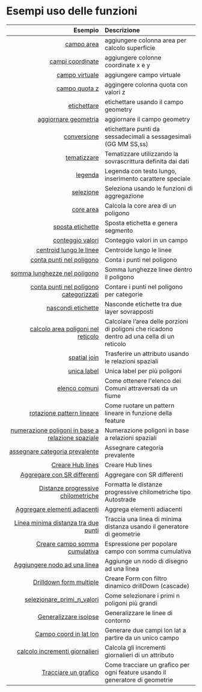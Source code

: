 # Esempi uso delle funzioni

Esempio|Descrizione
------:|:----------
[campo area](add_col_area.md)|aggiungere colonna area per calcolo superficie
[campi coordinate](add_coord_xy.md)|aggiungere colonne coordinate x e y
[campo virtuale](add_campo_virtuale.md)|aggiungere campo virtuale
[campo quota z](add_col_z.md)|aggingere colonna quota con valori z
[etichettare](etichette.md)|etichettare usando il campo geometry
[aggiornare geometria](agg_geom.md)|aggiornare il campo geometry
[conversione](conversione.md)|etichettare punti da sessadecimali a sessagesimali (GG MM SS,ss)
[tematizzare](tematizzare.md)|Tematizzare utilizzando la sovrascrittura definita dai dati
[legenda](espressione_regolare.md)|Legenda con testo lungo, inserimento carattere speciale
[selezione](select_with_aggregate.md)|Seleziona usando le funzioni di aggregazione
[core area](core_area.md)|Calcola la core area di un poligono
[sposta etichette](sposta_etichetta_linea.md)|Sposta etichetta e genera segmento
[conteggio valori](conteggio.md)|Conteggio valori in un campo
[centroid lungo le linee](centroid_linee.md)|Centroide lungo le linee
[conta punti nel poligono](conta_punti_in_poligono.md)|Conta i punti nel poligono
[somma lunghezze nel poligono](somma_lunghezze_nel_poligono.md)|Somma lunghezze linee dentro il poligono
[conta punti nel poligono categorizzati](punti_in_poligoni_categorie.md)|Contare i punti nel poligono per categorie
[nascondi etichette](nascondi_etichette.md)|Nasconde etichette tra due layer sovrapposti
[calcolo area poligoni nel reticolo](calcolo_area_poligoni_reticolo.md)|Calcolare l’area delle porzioni di poligoni che ricadono dentro ad una cella di un reticolo
[spatial join](spatial_join.md)|Trasferire un attributo usando le relazioni spaziali
[unica label](unica_etichetta_più_poligoni.md)|Unica label per più poligoni
[elenco comuni](elenco_comuni_attraversati_fiume.md)|Come ottenere l'elenco dei Comuni attraversati da un fiume
[rotazione pattern lineare](rotazione_pattern.md)|Come ruotare un pattern lineare in funzione della feature
[numerazione poligoni in base a relazione spaziale](numerazione_poligoni_rel_spaziale.md)|Numerazione poligoni in base a relazioni spaziali
[assegnare categoria prevalente](assegnare_cat_prevalente.md)|Assegnare categoria prevalente
[Creare Hub lines](hub_lines.md)|Creare Hub lines
[Aggregare con SR differenti](aggregare_con_sr_differenti.md)|Aggregare con SR differenti
[Distanze progressive chilometriche](distanze_progressive_chilometriche.md)|Formatta le distanze progressive chilometriche tipo Autostrade
[Aggregare elementi adiacenti](aggregare_elementi_contigui.md)|Aggrega elementi adiacenti|Pigreco
[Linea minima distanza tra due punti](linea_min_distanza.md)|Traccia una linea di minima distanza usando il generatore di geometrie|Pigreco
[Creare campo somma cumulativa](add_campo_sum_cumulativo.md)|Espressione per popolare campo con somma cumulativa|Pigreco
[Aggiungere nodo ad una linea](aggiungere_punto_a_linea.md)|Aggiunge un nodo di disegno ad una linea|Pigreco
[Drilldown form multiple](drilldown_form_multiple.md)|Creare Form con filtro dinamico drillDown (cascade)|Pigreco
[selezionare_primi_n_valori](selezionare_primi_n_valori.md)|Come selezionare i primi n poligoni più grandi|Pigreco
[Generalizzare isoipse](generalizzare_linee.md)|Generalizzare le linee di contorno|Valerio Pinna
[Campo coord in lat lon](campo_coord_in_lat_lon.md)|Generare due campi lon lat a partire da un unico campo|Pigreco
[calcolo incrementi giornalieri](calcolo_incrementi_giornalieri.md)|Calcola gli incrementi giornalieri di un attributo|Pigreco
[Tracciare un grafico](tracciare_grafico_generatore_geometrie.md)|Come tracciare un grafico per ogni feature usando il generatore di geometrie|Pigreco
